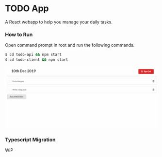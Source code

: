 # TODO App

A React webapp to help you manage your daily tasks.

### How to Run

Open command prompt in root and run the following commands.

```sh
$ cd todo-api && npm start
$ cd todo-client && npm start
```
![preview](https://github.com/shivamsaigupta/todo/blob/master/preview.gif)

### Typescript Migration
WIP
